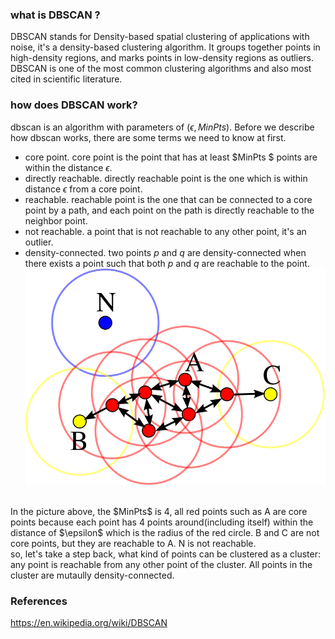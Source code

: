 
### what is DBSCAN ?
DBSCAN stands for Density-based spatial clustering of applications with noise, it's a density-based clustering algorithm. It groups together points in high-density regions, and marks points in low-density regions as outliers. DBSCAN is one of the most common clustering algorithms and also most cited in scientific literature.

### how does DBSCAN work?
dbscan is an algorithm with parameters of $( \epsilon , MinPts )$.
Before we describe how dbscan works, there are some terms we need to know at first.
 * core point. core point is the point that has at least $MinPts $ points are within the distance $\epsilon$. 
 * directly reachable. directly reachable point is the one which is within distance $\epsilon$ from a core point.
 * reachable. reachable point is the one that can be connected to a core point by a path, and each point on the path is directly reachable to the neighbor point.
 * not reachable. a point that is not reachable to any other point, it's an outlier.
 * density-connected. two points $p$ and $q$ are density-connected when there exists a point such that both $p$ and $q$ are reachable to the point.
![image](./resources/dbscan.png)
<br>
In the picture above, the $MinPts$ is 4, all red points such as A are core points because each point has 4 points around(including itself) within the distance of $\epsilon$ which is the radius of the red circle. B and C are not core points, but they are reachable to A. N is not reachable. <br>
so, let's take a step back, what kind of points can be clustered as a cluster: any point is reachable from any other point of the cluster.
All points in the cluster are mutaully density-connected.

### References
https://en.wikipedia.org/wiki/DBSCAN